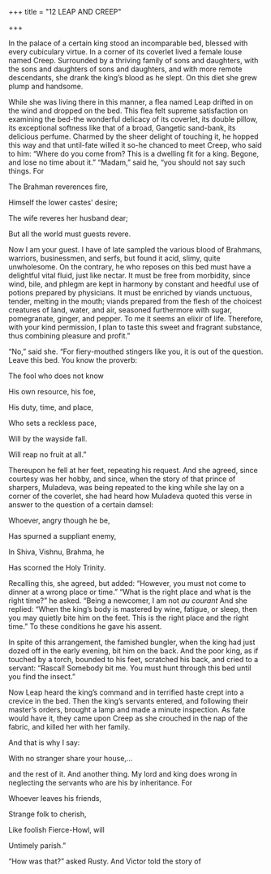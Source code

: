 +++
title = "12 LEAP AND CREEP"

+++

In the palace of a certain king stood an incomparable bed, blessed with every cubiculary virtue. In a corner of its coverlet lived a female louse named Creep. Surrounded by a thriving family of sons and daughters, with the sons and daughters of sons and daughters, and with more remote descendants, she drank the king’s blood as he slept. On this diet she grew plump and handsome.

While she was living there in this manner, a flea named Leap drifted in on the wind and dropped on the bed. This flea felt supreme satisfaction on examining the bed-the wonderful delicacy of its coverlet, its double pillow, its exceptional softness like that of a broad, Gangetic sand-bank, its delicious perfume. Charmed by the sheer delight of touching it, he hopped this way and that until-fate willed it so-he chanced to meet Creep, who said to him: “Where do you come from? This is a dwelling fit for a king. Begone, and lose no time about it.” “Madam,” said he, “you should not say such things. For

The Brahman reverences fire,

Himself the lower castes’ desire;

The wife reveres her husband dear;

But all the world must guests revere.

Now I am your guest. I have of late sampled the various blood of Brahmans, warriors, businessmen, and serfs, but found it acid, slimy, quite unwholesome. On the contrary, he who reposes on this bed must have a delightful vital fluid, just like nectar. It must be free from morbidity, since wind, bile, and phlegm are kept in harmony by constant and heedful use of potions prepared by physicians. It must be enriched by viands unctuous, tender, melting in the mouth; viands prepared from the flesh of the choicest creatures of land, water, and air, seasoned furthermore with sugar, pomegranate, ginger, and pepper. To me it seems an elixir of life. Therefore, with your kind permission, I plan to taste this sweet and fragrant substance, thus combining pleasure and profit.”

“No,” said she. “For fiery-mouthed stingers like you, it is out of the question. Leave this bed. You know the proverb:

The fool who does not know

His own resource, his foe,

His duty, time, and place,

Who sets a reckless pace,

Will by the wayside fall.

Will reap no fruit at all.”

Thereupon he fell at her feet, repeating his request. And she agreed, since courtesy was her hobby, and since, when the story of that prince of sharpers, Muladeva, was being repeated to the king while she lay on a corner of the coverlet, she had heard how Muladeva quoted this verse in answer to the question of a certain damsel:

Whoever, angry though he be,

Has spurned a suppliant enemy,

In Shiva, Vishnu, Brahma, he

Has scorned the Holy Trinity.

Recalling this, she agreed, but added: “However, you must not come to dinner at a wrong place or time.” “What is the right place and what is the right time?” he asked. “Being a newcomer, I am not *au courant* And she replied: “When the king’s body is mastered by wine, fatigue, or sleep, then you may quietly bite him on the feet. This is the right place and the right time.” To these conditions he gave his assent.

In spite of this arrangement, the famished bungler, when the king had just dozed off in the early evening, bit him on the back. And the poor king, as if touched by a torch, bounded to his feet, scratched his back, and cried to a servant: “Rascal\! Somebody bit me. You must hunt through this bed until you find the insect.”

Now Leap heard the king’s command and in terrified haste crept into a crevice in the bed. Then the king’s servants entered, and following their master’s orders, brought a lamp and made a minute inspection. As fate would have it, they came upon Creep as she crouched in the nap of the fabric, and killed her with her family.

And that is why I say:

With no stranger share your house,…

and the rest of it. And another thing. My lord and king does wrong in neglecting the servants who are his by inheritance. For

Whoever leaves his friends,

Strange folk to cherish,

Like foolish Fierce-Howl, will

Untimely parish.”

“How was that?” asked Rusty. And Victor told the story of
